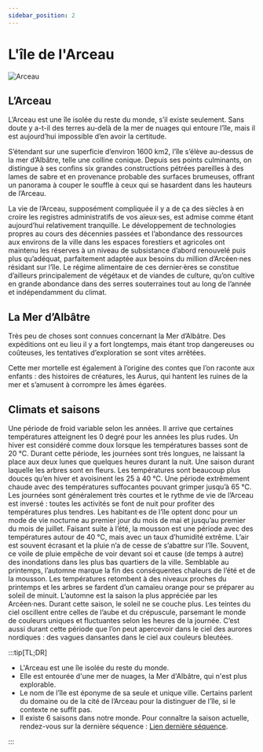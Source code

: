 ```yaml
---
sidebar_position: 2
---
```


# L'île de l'Arceau

![Arceau](/img/univers/arceau.png)

## L’Arceau

L’Arceau est une île isolée du reste du monde, s’il existe seulement. Sans doute y a-t-il des terres au-delà de la mer de nuages qui entoure l’île, mais il est aujourd’hui impossible d’en avoir la certitude.

S’étendant sur une superficie d’environ 1600 km2, l’île s’élève au-dessus de la mer d’Albâtre, telle une colline conique. Depuis ses points culminants, on distingue à ses confins six grandes constructions pétrées pareilles à des lames de sabre et en provenance probable des surfaces brumeuses, offrant un panorama à couper le souffle à ceux qui se hasardent dans les hauteurs de l’Arceau.

La vie de l’Arceau, supposément compliquée il y a de ça des siècles à en croire les registres administratifs de vos aïeux·ses, est admise comme étant aujourd’hui relativement tranquille. Le développement de technologies propres au cours des décennies passées et l’abondance des ressources aux environs de la ville dans les espaces forestiers et agricoles ont maintenu les réserves à un niveau de subsistance d’abord renouvelé puis plus qu’adéquat, parfaitement adaptée aux besoins du million d’Arcéen·nes résidant sur l’île. Le régime alimentaire de ces dernier·ères se constitue d’ailleurs principalement de végétaux et de viandes de culture, qu’on cultive en grande abondance dans des serres souterraines tout au long de l’année et indépendamment du climat.

## La Mer d’Albâtre

Très peu de choses sont connues concernant la Mer d’Albâtre. Des expéditions ont eu lieu il y a fort longtemps, mais étant trop dangereuses ou coûteuses, les tentatives d’exploration se sont vites arrêtées.

Cette mer mortelle est également à l’origine des contes que l’on raconte aux enfants : des histoires de créatures, les Aurus, qui hantent les ruines de la mer et s’amusent à corrompre les âmes égarées.

## Climats et saisons

<Tabs>
    <TabItem value="hiver" label="Hiver">
Une période de froid variable selon les années. Il arrive que certaines températures atteignent les 0 degré pour les années les plus rudes. Un hiver est considéré comme doux lorsque les températures basses sont de 20 °C. Durant cette période, les journées sont très longues, ne laissant la place aux deux lunes que quelques heures durant la nuit.
    </TabItem>
    <TabItem value="printemps" label="Printemps">
Une saison durant laquelle les arbres sont en fleurs. Les températures sont beaucoup plus douces qu’en hiver et avoisinent les 25 à 40 °C.
    </TabItem>
    <TabItem value="ete" label="Été">
Une période extrêmement chaude avec des températures suffocantes pouvant grimper jusqu’à 65 °C. Les journées sont généralement très courtes et le rythme de vie de l’Arceau est inversé : toutes les activités se font de nuit pour profiter des températures plus tendres. Les habitant·es de l’île optent donc pour un mode de vie nocturne au premier jour du mois de mai et jusqu’au premier du mois de juillet.
    </TabItem>
    <TabItem value="mousson" label="Mousson">
Faisant suite à l’été, la mousson est une période avec des températures autour de 40 °C, mais avec un taux d’humidité extrême. L’air est souvent écrasant et la pluie n’a de cesse de s’abattre sur l’île. Souvent, ce voile de pluie empêche de voir devant soi et cause (de temps à autre) des inondations dans les plus bas quartiers de la ville.
    </TabItem>
    <TabItem value="automne" label="Automne">
Semblable au printemps, l’automne marque la fin des conséquentes chaleurs de l’été et de la mousson. Les températures retombent à des niveaux proches du printemps et les arbres se fardent d’un camaïeu orange pour se préparer au soleil de minuit. L’automne est la saison la plus appréciée par les Arcéen·nes.
    </TabItem>
    <TabItem value="soleil" label="Soleil de minuit">
Durant cette saison, le soleil ne se couche plus. Les teintes du ciel oscillent entre celles de l’aube et du crépuscule, parsemant le monde de couleurs uniques et fluctuantes selon les heures de la journée. C’est aussi durant cette période que l’on peut apercevoir dans le ciel des aurores nordiques : des vagues dansantes dans le ciel aux couleurs bleutées.
    </TabItem>
</Tabs>

:::tip[TL;DR]

- L'Arceau est une île isolée du reste du monde.
- Elle est entourée d'une mer de nuages, la Mer d'Albâtre, qui n'est plus explorable.
- Le nom de l’île est éponyme de sa seule et unique ville. Certains parlent du domaine ou de la cité de l’Arceau pour la distinguer de l’île, si le contexte ne suffit pas.
- Il existe 6 saisons dans notre monde. Pour connaître la saison actuelle, rendez-vous sur la dernière séquence : [Lien dernière séquence](/docs/intrigues/sequence-0/premices).

:::